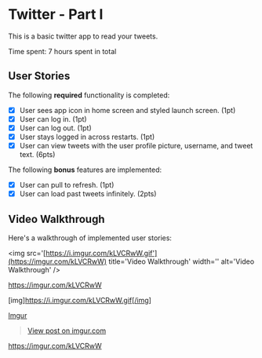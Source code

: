# Twitter - Part I

This is a basic twitter app to read your tweets.

Time spent: 7 hours spent in total

## User Stories

The following **required** functionality is completed:

- [X] User sees app icon in home screen and styled launch screen. (1pt)
- [X] User can log in. (1pt)
- [X] User can log out. (1pt)
- [X] User stays logged in across restarts. (1pt)
- [X] User can view tweets with the user profile picture, username, and tweet text. (6pts)

The following **bonus** features are implemented:

- [X] User can pull to refresh. (1pt)
- [X] User can load past tweets infinitely. (2pts)

## Video Walkthrough

Here's a walkthrough of implemented user stories:

<img src='[https://i.imgur.com/kLVCRwW.gif'](https://imgur.com/kLVCRwW) title='Video Walkthrough' width='' alt='Video Walkthrough' />

https://imgur.com/kLVCRwW

[img]https://i.imgur.com/kLVCRwW.gif[/img]

[Imgur](https://imgur.com/kLVCRwW)

<blockquote class="imgur-embed-pub" lang="en" data-id="kLVCRwW"><a href="https://imgur.com/kLVCRwW">View post on imgur.com</a></blockquote><script async src="//s.imgur.com/min/embed.js" charset="utf-8"></script>

https://imgur.com/kLVCRwW
